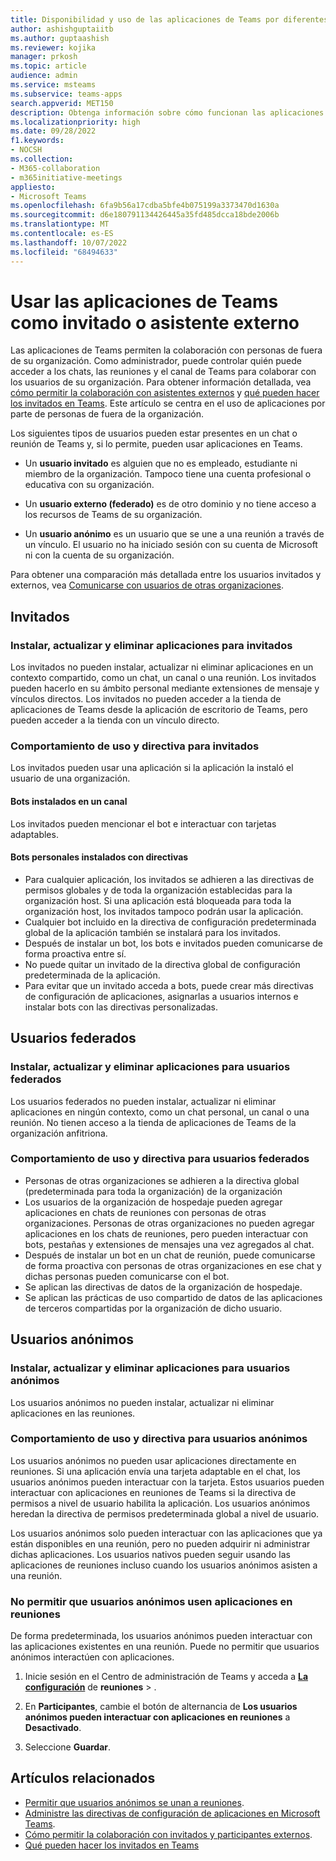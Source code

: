 ```yaml
---
title: Disponibilidad y uso de las aplicaciones de Teams por diferentes tipos de usuarios
author: ashishguptaiitb
ms.author: guptaashish
ms.reviewer: kojika
manager: prkosh
ms.topic: article
audience: admin
ms.service: msteams
ms.subservice: teams-apps
search.appverid: MET150
description: Obtenga información sobre cómo funcionan las aplicaciones en Microsoft Teams para invitados, usuarios federados y usuarios anónimos.
ms.localizationpriority: high
ms.date: 09/28/2022
f1.keywords:
- NOCSH
ms.collection:
- M365-collaboration
- m365initiative-meetings
appliesto:
- Microsoft Teams
ms.openlocfilehash: 6fa9b56a17cdba5bfe4b075199a3373470d1630a
ms.sourcegitcommit: d6e180791134426445a35fd485dcca18bde2006b
ms.translationtype: MT
ms.contentlocale: es-ES
ms.lasthandoff: 10/07/2022
ms.locfileid: "68494633"
---
```

# <a name="use-teams-apps-as-an-external-attendees-or-guest"></a>Usar las aplicaciones de Teams como invitado o asistente externo

Las aplicaciones de Teams permiten la colaboración con personas de fuera de su organización. Como administrador, puede controlar quién puede acceder a los chats, las reuniones y el canal de Teams para colaborar con los usuarios de su organización. Para obtener información detallada, vea [cómo permitir la colaboración con asistentes externos](manage-external-access.md) y [qué pueden hacer los invitados en Teams](guest-access.md). Este artículo se centra en el uso de aplicaciones por parte de personas de fuera de la organización.

Los siguientes tipos de usuarios pueden estar presentes en un chat o reunión de Teams y, si lo permite, pueden usar aplicaciones en Teams.

* Un **usuario invitado** es alguien que no es empleado, estudiante ni miembro de la organización. Tampoco tiene una cuenta profesional o educativa con su organización.

* Un **usuario externo (federado)** es de otro dominio y no tiene acceso a los recursos de Teams de su organización.

* Un **usuario anónimo** es un usuario que se une a una reunión a través de un vínculo. El usuario no ha iniciado sesión con su cuenta de Microsoft ni con la cuenta de su organización.

Para obtener una comparación más detallada entre los usuarios invitados y externos, vea [Comunicarse con usuarios de otras organizaciones](communicate-with-users-from-other-organizations.md).

## <a name="guests"></a>Invitados

### <a name="install-update-and-delete-apps-for-guests"></a>Instalar, actualizar y eliminar aplicaciones para invitados

Los invitados no pueden instalar, actualizar ni eliminar aplicaciones en un contexto compartido, como un chat, un canal o una reunión. Los invitados pueden hacerlo en su ámbito personal mediante extensiones de mensaje y vínculos directos. Los invitados no pueden acceder a la tienda de aplicaciones de Teams desde la aplicación de escritorio de Teams, pero pueden acceder a la tienda con un vínculo directo.

### <a name="usage-behavior-and-policy-for-guests"></a>Comportamiento de uso y directiva para invitados

Los invitados pueden usar una aplicación si la aplicación la instaló el usuario de una organización.

#### <a name="bots-installed-to-a-channel"></a>Bots instalados en un canal

Los invitados pueden mencionar el bot e interactuar con tarjetas adaptables.

#### <a name="personal-bots-installed-with-policies"></a>Bots personales instalados con directivas

* Para cualquier aplicación, los invitados se adhieren a las directivas de permisos globales y de toda la organización establecidas para la organización host. Si una aplicación está bloqueada para toda la organización host, los invitados tampoco podrán usar la aplicación.
* Cualquier bot incluido en la directiva de configuración predeterminada global de la aplicación también se instalará para los invitados.
* Después de instalar un bot, los bots e invitados pueden comunicarse de forma proactiva entre sí.
* No puede quitar un invitado de la directiva global de configuración predeterminada de la aplicación.
* Para evitar que un invitado acceda a bots, puede crear más directivas de configuración de aplicaciones, asignarlas a usuarios internos e instalar bots con las directivas personalizadas.

## <a name="federated-users"></a>Usuarios federados

### <a name="install-update-and-delete-apps-for-federated-users"></a>Instalar, actualizar y eliminar aplicaciones para usuarios federados

Los usuarios federados no pueden instalar, actualizar ni eliminar aplicaciones en ningún contexto, como un chat personal, un canal o una reunión. No tienen acceso a la tienda de aplicaciones de Teams de la organización anfitriona.

### <a name="usage-behavior-and-policy-for-federated-users"></a>Comportamiento de uso y directiva para usuarios federados

* Personas de otras organizaciones se adhieren a la directiva global (predeterminada para toda la organización) de la organización
* Los usuarios de la organización de hospedaje pueden agregar aplicaciones en chats de reuniones con personas de otras organizaciones. Personas de otras organizaciones no pueden agregar aplicaciones en los chats de reuniones, pero pueden interactuar con bots, pestañas y extensiones de mensajes una vez agregados al chat.
* Después de instalar un bot en un chat de reunión, puede comunicarse de forma proactiva con personas de otras organizaciones en ese chat y dichas personas pueden comunicarse con el bot.
* Se aplican las directivas de datos de la organización de hospedaje.
* Se aplican las prácticas de uso compartido de datos de las aplicaciones de terceros compartidas por la organización de dicho usuario.

## <a name="anonymous-users"></a>Usuarios anónimos

### <a name="install-update-and-delete-apps-for-anonymous-users"></a>Instalar, actualizar y eliminar aplicaciones para usuarios anónimos

Los usuarios anónimos no pueden instalar, actualizar ni eliminar aplicaciones en las reuniones.

### <a name="usage-behavior-and-policy-for-anonymous-users"></a>Comportamiento de uso y directiva para usuarios anónimos

Los usuarios anónimos no pueden usar aplicaciones directamente en reuniones. Si una aplicación envía una tarjeta adaptable en el chat, los usuarios anónimos pueden interactuar con la tarjeta. Estos usuarios pueden interactuar con aplicaciones en reuniones de Teams si la directiva de permisos a nivel de usuario habilita la aplicación. Los usuarios anónimos heredan la directiva de permisos predeterminada global a nivel de usuario.

Los usuarios anónimos solo pueden interactuar con las aplicaciones que ya están disponibles en una reunión, pero no pueden adquirir ni administrar dichas aplicaciones. Los usuarios nativos pueden seguir usando las aplicaciones de reuniones incluso cuando los usuarios anónimos asisten a una reunión.

### <a name="disallow-anonymous-users-to-use-apps-in-meetings"></a>No permitir que usuarios anónimos usen aplicaciones en reuniones

De forma predeterminada, los usuarios anónimos pueden interactuar con las aplicaciones existentes en una reunión. Puede no permitir que usuarios anónimos interactúen con aplicaciones.

1. Inicie sesión en el Centro de administración de Teams y acceda a **[La configuración](https://admin.teams.microsoft.com/meetings/settings)** de **reuniones** > .

1. En **Participantes**, cambie el botón de alternancia de **Los usuarios anónimos pueden interactuar con aplicaciones en reuniones** a **Desactivado**.

1. Seleccione **Guardar**.

## <a name="related-articles"></a>Artículos relacionados

* [Permitir que usuarios anónimos se unan a reuniones](meeting-settings-in-teams.md#allow-anonymous-users-to-join-meetings).
* [Administre las directivas de configuración de aplicaciones en Microsoft Teams](teams-app-setup-policies.md).
* [Cómo permitir la colaboración con invitados y participantes externos](manage-external-access.md).
* [Qué pueden hacer los invitados en Teams](guest-access.md)
